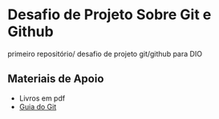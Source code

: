 # Desafio de Projeto Sobre Git e Github
primeiro repositório/ desafio de projeto git/github para DIO

## Materiais de Apoio 

- Livros em pdf
- [Guia do Git](https://rogerdudler.github.io/git-guide/index.es.html)

